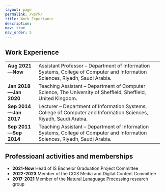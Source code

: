 ```yaml
---
layout: page
permalink: /work/
title: Work Experiance
description: 
nav: true
nav_order: 5
---
```



<h2> Work Experience</h2>

<table>
  <tr>
    <td style="width:auto;vertical-align: top; text-align: left;"><b>Aug 2021—Now</b></td>
    <td style="width:80%">Assistant Professor – Department of Information Systems, College of Computer and Information Sciences, Riyadh, Saudi Arabia.</td>
  </tr>
  <tr>
    <td style="width:auto;vertical-align: top; text-align: left;"><b>Jan 2018—Jan 2020</b></td>
    <td>Teaching Assistant – Department of Computer Science, The University of Sheffield, Sheffield, United Kingdom.</td>
  </tr>
  <tr>
    <td style="width:auto;vertical-align: top; text-align: left;"><b>Sep 2014—Jan 2017</b></td>
    <td>Lecturer – Department of Information Systems, College of Computer and Information Sciences, Riyadh, Saudi Arabia.</td>
  </tr>
  <tr>
    <td style="width:auto;vertical-align: top; text-align: left;"><b>Sep 2011—Sep 2014</b></td>
    <td>Teaching Assistant – Department of Information Systems, College of Computer and Information Sciences, Riyadh, Saudi Arabia.</td>
  </tr>
</table>
<h2> Professioanl activities and memberships</h2>

<ul>
    <li><b>2021-Now</b> Head of IS Bachelor Graduation Project Committee</li>
    <li><b>2022-2023</b> Member of the CCIS Media and Digital Content Committee</li>
    <li><b>2017-2021</b> Member of the <a href='https://www.sheffield.ac.uk/dcs/research/groups/natural-language-processing'>Natural Lanaguage Processing</a> research group</li>
</ul>

